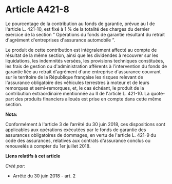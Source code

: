 # Article A421-8

Le pourcentage de la contribution au fonds de garantie, prévue au I de l'article L. 421-10, est fixé à 1 % de la totalité des
charges du dernier exercice de la section “ Opérations du fonds de garantie résultant du retrait d'agrément d'entreprises
d'assurance automobile ”.

Le produit de cette contribution est intégralement affecté au compte de résultat de la même section, ainsi que les dividendes
à recouvrer sur les liquidations, les indemnités versées, les provisions techniques constituées, les frais de gestion ou
d'administration afférents à l'intervention du fonds de garantie liée au retrait d'agrément d'une entreprise d'assurance
couvrant sur le territoire de la République française les risques relevant de l'assurance obligatoire des véhicules
terrestres à moteur et de leurs remorques et semi-remorques, et, le cas échéant, le produit de la contribution extraordinaire
mentionnée au II de l'article L. 421-10. La quote-part des produits financiers alloués est prise en compte dans cette même
section.

**Nota:**

Conformément à l'article 3 de l’arrêté du 30 juin 2018, ces dispositions sont applicables aux opérations exécutées par le
fonds de garantie des assurances obligatoires de dommages, en vertu de l'article L. 421-9 du code des assurances, relatives
aux contrats d'assurance conclus ou renouvelés à compter du 1er juillet 2018.

**Liens relatifs à cet article**

_Créé par_:

  - Arrêté du 30 juin 2018 - art. 2
